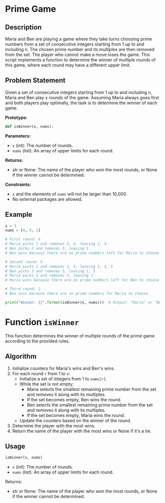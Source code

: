 # Prime Game

## Description
Maria and Ben are playing a game where they take turns choosing prime numbers from a set of consecutive integers starting from 1 up to and including n. The chosen prime number and its multiples are then removed from the set. The player who cannot make a move loses the game. This script implements a function to determine the winner of multiple rounds of this game, where each round may have a different upper limit.

## Problem Statement
Given a set of consecutive integers starting from 1 up to and including n, Maria and Ben play x rounds of the game. Assuming Maria always goes first and both players play optimally, the task is to determine the winner of each game.

**Prototype:** 
```python
def isWinner(x, nums):
```

**Parameters:**
- `x` (int): The number of rounds.
- `nums` (list): An array of upper limits for each round.

**Returns:**
- str or None: The name of the player who won the most rounds, or None if the winner cannot be determined.

**Constraints:**
- `x` and the elements of `nums` will not be larger than 10,000.
- No external packages are allowed.

## Example

```python
x = 3
nums = [4, 5, 1]

# First round: 4
# Maria picks 2 and removes 2, 4, leaving 1, 3
# Ben picks 3 and removes 3, leaving 1
# Ben wins because there are no prime numbers left for Maria to choose

# Second round: 5
# Maria picks 2 and removes 2, 4, leaving 1, 3, 5
# Ben picks 3 and removes 3, leaving 1, 5
# Maria picks 5 and removes 5, leaving 1
# Maria wins because there are no prime numbers left for Ben to choose

# Third round: 1
# Ben wins because there are no prime numbers for Maria to choose

print("Winner: {}".format(isWinner(x, nums)))  # Output: "Maria" or "Ben" or None
```

# Function `isWinner`

This function determines the winner of multiple rounds of the prime game according to the provided rules.

## Algorithm
1. Initialize counters for Maria's wins and Ben's wins.
2. For each round `r` from 1 to `x`:
   - Initialize a set of integers from 1 to `nums[r]`.
   - While the set is not empty:
     - Maria selects the smallest remaining prime number from the set and removes it along with its multiples.
     - If the set becomes empty, Ben wins the round.
     - Ben selects the smallest remaining prime number from the set and removes it along with its multiples.
     - If the set becomes empty, Maria wins the round.
   - Update the counters based on the winner of the round.
3. Determine the player with the most wins.
4. Return the name of the player with the most wins or None if it's a tie.

## Usage
```python
isWinner(x, nums)
```

- `x` (int): The number of rounds.
- `nums` (list): An array of upper limits for each round.

Returns:
- str or None: The name of the player who won the most rounds, or None if the winner cannot be determined.